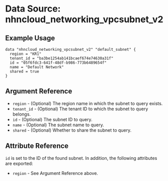 # Data Source: nhncloud_networking_vpcsubnet_v2

## Example Usage

```
data "nhncloud_networking_vpcsubnet_v2" "default_subnet" {
  region = "KR1"
  tenant_id = "ba3be1254ab141bcaef674e74630a31f"
  id = "05f6fdc3-641f-48df-b986-773b6489654f"
  name = "Default Network"
  shared = true
}
```

## Argument Reference

* `region` - (Optional) The region name in which the subnet to query exists.
* `tenant_id` - (Optional) The tenant ID to which the subnet to query belongs.
* `id` - (Optional) The subnet ID to query.
* `name` - (Optional) The subnet name to query.
* `shared` - (Optional) Whether to share the subnet to query.

## Attribute Reference

`id` is set to the ID of the found subnet. In addition, the following attributes are exported:

* `region` - See Argument Reference above.
